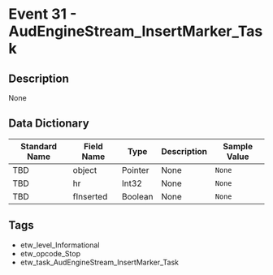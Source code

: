 # Event 31 - AudEngineStream_InsertMarker_Task

## Description
None

## Data Dictionary
|Standard Name|Field Name|Type|Description|Sample Value|
|---|---|---|---|---|
|TBD|object|Pointer|None|`None`|
|TBD|hr|Int32|None|`None`|
|TBD|fInserted|Boolean|None|`None`|

## Tags
* etw_level_Informational
* etw_opcode_Stop
* etw_task_AudEngineStream_InsertMarker_Task